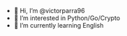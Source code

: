 - 👋 Hi, I’m @victorparra96
- 👀 I’m interested in Python/Go/Crypto
- 🌱 I’m currently learning English
